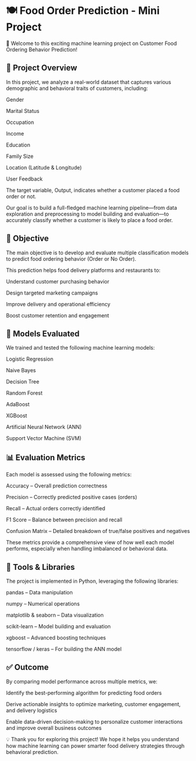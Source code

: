 # 🍽️ Food Order Prediction - Mini Project
👋 Welcome to this exciting machine learning project on Customer Food Ordering Behavior Prediction!

## 📝 Project Overview
In this project, we analyze a real-world dataset that captures various demographic and behavioral traits of customers, including:

Gender

Marital Status

Occupation

Income

Education

Family Size

Location (Latitude & Longitude)

User Feedback

The target variable, Output, indicates whether a customer placed a food order or not.

Our goal is to build a full-fledged machine learning pipeline—from data exploration and preprocessing to model building and evaluation—to accurately classify whether a customer is likely to place a food order.

## 🎯 Objective
The main objective is to develop and evaluate multiple classification models to predict food ordering behavior (Order or No Order).

This prediction helps food delivery platforms and restaurants to:

Understand customer purchasing behavior

Design targeted marketing campaigns

Improve delivery and operational efficiency

Boost customer retention and engagement

## 🤖 Models Evaluated
We trained and tested the following machine learning models:

Logistic Regression

Naive Bayes

Decision Tree

Random Forest

AdaBoost

XGBoost

Artificial Neural Network (ANN)

Support Vector Machine (SVM)

## 📊 Evaluation Metrics
Each model is assessed using the following metrics:

Accuracy – Overall prediction correctness

Precision – Correctly predicted positive cases (orders)

Recall – Actual orders correctly identified

F1 Score – Balance between precision and recall

Confusion Matrix – Detailed breakdown of true/false positives and negatives

These metrics provide a comprehensive view of how well each model performs, especially when handling imbalanced or behavioral data.

## 🧰 Tools & Libraries
The project is implemented in Python, leveraging the following libraries:

pandas – Data manipulation

numpy – Numerical operations

matplotlib & seaborn – Data visualization

scikit-learn – Model building and evaluation

xgboost – Advanced boosting techniques

tensorflow / keras – For building the ANN model

## ✅ Outcome
By comparing model performance across multiple metrics, we:

Identify the best-performing algorithm for predicting food orders

Derive actionable insights to optimize marketing, customer engagement, and delivery logistics

Enable data-driven decision-making to personalize customer interactions and improve overall business outcomes

💡 Thank you for exploring this project! We hope it helps you understand how machine learning can power smarter food delivery strategies through behavioral prediction.
